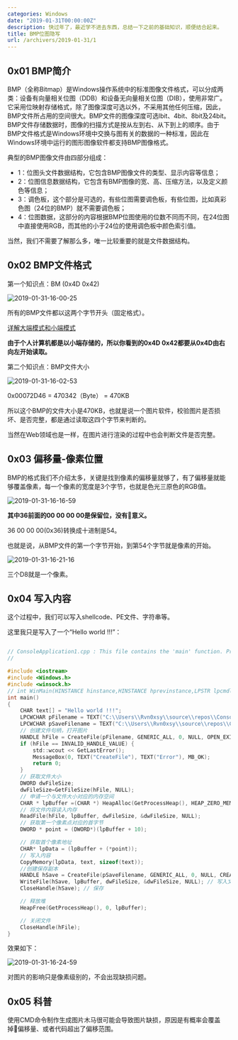 ```yaml
---
categories: Windows
date: "2019-01-31T00:00:00Z"
description: 快过年了，最近学不进去东西，总结一下之前的基础知识，顺便结合起来。
title: BMP位图隐写
url: /archivers/2019-01-31/1
---
```


## 0x01 BMP简介

BMP（全称Bitmap）是Windows操作系统中的标准图像文件格式，可以分成两类：设备有向量相关位图（DDB）和设备无向量相关位图（DIB），使用非常广。它采用位映射存储格式，除了图像深度可选以外，不采用其他任何压缩，因此，BMP文件所占用的空间很大。BMP文件的图像深度可选lbit、4bit、8bit及24bit。BMP文件存储数据时，图像的扫描方式是按从左到右、从下到上的顺序。由于BMP文件格式是Windows环境中交换与图有关的数据的一种标准，因此在Windows环境中运行的图形图像软件都支持BMP图像格式。

典型的BMP图像文件由四部分组成：

* 1：位图头文件数据结构，它包含BMP图像文件的类型、显示内容等信息；
* 2：位图信息数据结构，它包含有BMP图像的宽、高、压缩方法，以及定义颜色等信息；
* 3：调色板，这个部分是可选的，有些位图需要调色板，有些位图，比如真彩色图（24位的BMP）就不需要调色板；
* 4：位图数据，这部分的内容根据BMP位图使用的位数不同而不同，在24位图中直接使用RGB，而其他的小于24位的使用调色板中颜色索引值。

当然，我们不需要了解那么多，唯一比较重要的就是文件数据结构。

## 0x02 BMP文件格式

第一个知识点：BM (0x4D 0x42)

![2019-01-31-16-00-25](https://images.payloads.online/4be2fdaa-4f5f-11ec-aab0-00d861bf4abb.png)

所有的BMP文件都以这两个字节开头（固定格式）。

[详解大端模式和小端模式](https://www.cnblogs.com/mingcaoyouxin/p/4286310.html)

**由于个人计算机都是以小端存储的，所以你看到的0x4D 0x42都要从0x4D由右向左开始读取。**

第二个知识点：BMP文件大小

![2019-01-31-16-02-53](https://images.payloads.online/4c1ecef2-4f5f-11ec-a65b-00d861bf4abb.png)

0x00072D46 = 470342（Byte） = 470KB

所以这个BMP的文件大小是470KB，也就是说一个图片软件，校验图片是否损坏、是否完整，都是通过读取这四个字节来判断的。

当然在Web领域也是一样，在图片进行渲染的过程中也会判断文件是否完整。


## 0x03 偏移量-像素位置

BMP的格式我们不介绍太多，关键是找到像素的偏移量就够了，有了偏移量就能够覆盖像素，每一个像素的宽度是3个字节，也就是色光三原色的RGB值。

![2019-01-31-16-16-59](https://images.payloads.online/4c568f90-4f5f-11ec-8291-00d861bf4abb.png)

**其中36前面的00 00 00 00是保留位，没有意义。**

36 00 00 00(0x36)转换成十进制是54。

也就是说，从BMP文件的第一个字节开始，到第54个字节就是像素的开始。

![2019-01-31-16-21-16](https://images.payloads.online/4c8c9144-4f5f-11ec-982e-00d861bf4abb.png)

三个D8就是一个像素。

## 0x04 写入内容

这个过程中，我们可以写入shellcode、PE文件、字符串等。

这里我只是写入了一个“Hello world !!!”：

```c

// ConsoleApplication1.cpp : This file contains the 'main' function. Program execution begins and ends there.
//

#include <iostream>
#include <Windows.h>
#include <winsock.h>
// int WinMain(HINSTANCE hinstance,HINSTANCE hprevinstance,LPSTR lpcmdline,int ncmdshow)
int main()
{
	CHAR text[] = "Hello world !!!";
	LPCWCHAR pFilename = TEXT("C:\\Users\\Rvn0xsy\\source\\repos\\ConsoleApplication1\\Debug\\splash.bmp");
	LPCWCHAR pSaveFilename = TEXT("C:\\Users\\Rvn0xsy\\source\\repos\\ConsoleApplication1\\Debug\\save.bmp");
	// 创建文件句柄，打开图片
	HANDLE hFile = CreateFile(pFilename, GENERIC_ALL, 0, NULL, OPEN_EXISTING, FILE_ATTRIBUTE_NORMAL, NULL);
	if (hFile == INVALID_HANDLE_VALUE) {
		std::wcout << GetLastError();
		MessageBox(0, TEXT("CreateFile"), TEXT("Error"), MB_OK);
		return 0;
	}
	// 获取文件大小
	DWORD dwFileSize;
	dwFileSize=GetFileSize(hFile, NULL);
	// 申请一个与文件大小对应的内存空间
	CHAR * lpBuffer =(CHAR *) HeapAlloc(GetProcessHeap(), HEAP_ZERO_MEMORY, dwFileSize);
	// 将文件内容读入内存
	ReadFile(hFile, lpBuffer, dwFileSize, &dwFileSize, NULL);
	// 获取第一个像素点对应的首字节
	DWORD * point = (DWORD*)(lpBuffer + 10);

	// 获取首个像素地址
	CHAR* lpData = (lpBuffer + (*point));
	// 写入内容
	CopyMemory(lpData, text, sizeof(text));
	//创建保存副本
	HANDLE hSave = CreateFile(pSaveFilename, GENERIC_ALL, 0, NULL, CREATE_ALWAYS, FILE_ATTRIBUTE_NORMAL, NULL);
	WriteFile(hSave, lpBuffer, dwFileSize, &dwFileSize, NULL); // 写入文件
	CloseHandle(hSave); // 保存

	// 释放堆
	HeapFree(GetProcessHeap(), 0, lpBuffer);

	// 关闭文件
	CloseHandle(hFile);
}
```

效果如下：

![2019-01-31-16-24-59](https://images.payloads.online/4ccb0744-4f5f-11ec-8fae-00d861bf4abb.png)


对图片的影响只是像素级别的，不会出现缺损问题。

## 0x05 科普

使用CMD命令制作生成图片木马很可能会导致图片缺损，原因是有概率会覆盖掉偏移量、或者代码超出了偏移范围。

